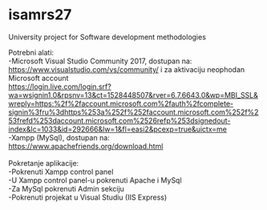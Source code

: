 # isamrs27
University project for Software development methodologies

Potrebni alati:<br>
-Microsoft Visual Studio Community 2017, dostupan na: https://www.visualstudio.com/vs/community/ i za aktivaciju neophodan Microsoft account<br> https://login.live.com/login.srf?wa=wsignin1.0&rpsnv=13&ct=1528448507&rver=6.7.6643.0&wp=MBI_SSL&wreply=https:%2f%2faccount.microsoft.com%2fauth%2fcomplete-signin%3fru%3dhttps%253a%252f%252faccount.microsoft.com%252f%253frefd%253daccount.microsoft.com%2526refp%253dsignedout-index&lc=1033&id=292666&lw=1&fl=easi2&pcexp=true&uictx=me<br>
-Xampp (MySql), dostupan na: https://www.apachefriends.org/download.html<br>
<br>
Pokretanje aplikacije:<br>
-Pokrenuti Xampp control panel<br>
-U Xampp control panel-u pokrenuti Apache i MySql<br>
-Za MySql pokrenuti Admin sekciju<br>
-Pokrenuti projekat u Visual Studiu (IIS Express)<br>

